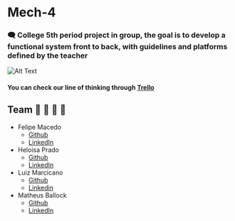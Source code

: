 # Mech-4

### 🗨️ College 5th period project in group, the goal is to develop a functional system front to back, with guidelines and platforms defined by the teacher

![Alt Text](https://media.giphy.com/media/yDwOH0MVWY61a/giphy.gif)

#### You can check our line of thinking through [Trello](https://trello.com/b/2301Yto0/mech-4-project)

## Team :bearded_person: :girl:  	:child:  :adult: 
- Felipe Macedo
  - [Github]()
  - [LinkedIn]()
- Heloisa Prado
  - [Github]()
  - [LinkedIn]()
- Luiz Marcicano
  - [Github](https://github.com/luizmarcicano)
  - [Linkedin](https://www.linkedin.com/in/luiz-guilherme-lima-marcicano-2889a2170/)
- Matheus Ballock
  - [Github]()
  - [LinkedIn]()

